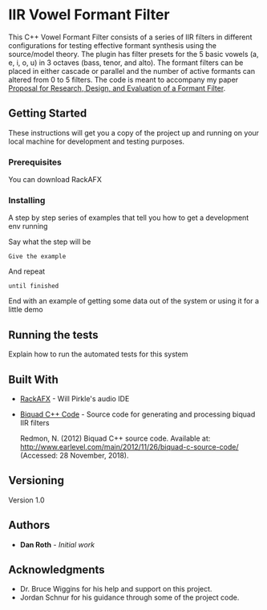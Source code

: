 # IIR Vowel Formant Filter

This C++ Vowel Formant Filter consists of a series of IIR filters in different configurations for testing effective formant synthesis using the source/model theory.  The plugin has filter presets for the 5 basic vowels (a, e, i, o, u) in 3 octaves (bass, tenor, and alto).  The formant filters can be placed in either cascade or parallel and the number of active formants can altered from 0 to 5 filters.  The code is meant to accompany my paper [Proposal for Research, Design, and Evaluation of a Formant Filter](https://sway.office.com/6rPoUHP4RIM2MkBz?ref=Link).

## Getting Started

These instructions will get you a copy of the project up and running on your local machine for development and testing purposes. 

### Prerequisites

You can download RackAFX 

### Installing

A step by step series of examples that tell you how to get a development env running

Say what the step will be

```
Give the example
```

And repeat

```
until finished
```

End with an example of getting some data out of the system or using it for a little demo

## Running the tests

Explain how to run the automated tests for this system

## Built With

* [RackAFX](http://www.willpirkle.com/rackafx/) - Will Pirkle's audio IDE 
* [Biquad C++ Code](http://www.earlevel.com/main/2012/11/26/biquad-c-source-code/) - Source code for generating and processing biquad IIR filters

  Redmon, N. (2012) Biquad C++ source code. Available at: http://www.earlevel.com/main/2012/11/26/biquad-c-source-code/ (Accessed: 28     November, 2018).

## Versioning

Version 1.0

## Authors

* **Dan Roth** - *Initial work* 

## Acknowledgments

* Dr. Bruce Wiggins for his help and support on this project.
* Jordan Schnur for his guidance through some of the project code.

